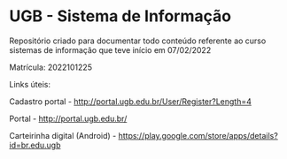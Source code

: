 # UGB - Sistema de Informação
Repositório criado para documentar todo conteúdo referente ao curso sistemas de informação que teve início em 07/02/2022

Matrícula: 2022101225

Links úteis:

Cadastro portal - http://portal.ugb.edu.br/User/Register?Length=4

Portal - http://portal.ugb.edu.br/

Carteirinha digital (Android) - https://play.google.com/store/apps/details?id=br.edu.ugb

